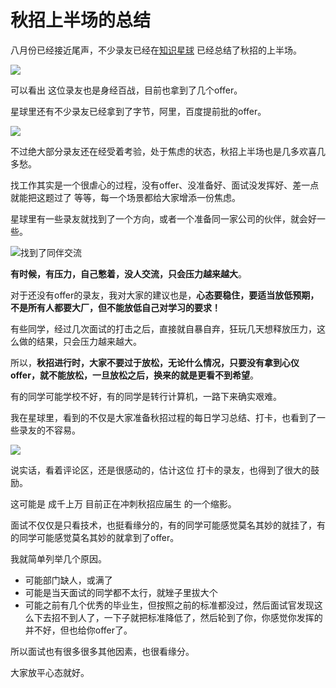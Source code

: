 
# 秋招上半场的总结

八月份已经接近尾声，不少录友已经在[知识星球](https://mp.weixin.qq.com/s/QVF6upVMSbgvZy8lHZS3CQ) 已经总结了秋招的上半场。

![](https://code-thinking-1253855093.file.myqcloud.com/pics/20210829214839.png)

可以看出 这位录友也是身经百战，目前也拿到了几个offer。

星球里还有不少录友已经拿到了字节，阿里，百度提前批的offer。

![](https://code-thinking-1253855093.file.myqcloud.com/pics/20210829231035.png)

不过绝大部分录友还在经受着考验，处于焦虑的状态，秋招上半场也是几多欢喜几多愁。

找工作其实是一个很虐心的过程，没有offer、没准备好、面试没发挥好、差一点就能把这题过了  等等，每一个场景都给大家增添一份焦虑。

星球里有一些录友就找到了一个方向，或者一个准备同一家公司的伙伴，就会好一些。

![找到了同伴交流](https://code-thinking-1253855093.file.myqcloud.com/pics/20210820093109.png)

**有时候，有压力，自己憋着，没人交流，只会压力越来越大**。

对于还没有offer的录友，我对大家的建议也是，**心态要稳住，要适当放低预期，不是所有人都要大厂，但不能放低自己对学习的要求！**

有些同学，经过几次面试的打击之后，直接就自暴自弃，狂玩几天想释放压力，这么做的结果，只会压力越来越大。

所以，**秋招进行时，大家不要过于放松，无论什么情况，只要没有拿到心仪offer，就不能放松，一旦放松之后，换来的就是更看不到希望**。

有的同学可能学校不好，有的同学是转行计算机，一路下来确实艰难。

我在星球里，看到的不仅是大家准备秋招过程的每日学习总结、打卡，也看到了一些录友的不容易。

![](https://code-thinking-1253855093.file.myqcloud.com/pics/20210829221259.png)

说实话，看着评论区，还是很感动的，估计这位 打卡的录友，也得到了很大的鼓励。

这可能是 成千上万 目前正在冲刺秋招应届生 的一个缩影。

面试不仅仅是只看技术，也挺看缘分的，有的同学可能感觉莫名其妙的就挂了，有的同学可能感觉莫名其妙的就拿到了offer。

我就简单列举几个原因。

* 可能部门缺人，或满了
* 可能是当天面试的同学都不太行，就矬子里拔大个
* 可能之前有几个优秀的毕业生，但按照之前的标准都没过，然后面试官发现这么下去招不到人了，一下子就把标准降低了，然后轮到了你，你感觉你发挥的并不好，但也给你offer了。

所以面试也有很多很多其他因素，也很看缘分。

大家放平心态就好。

